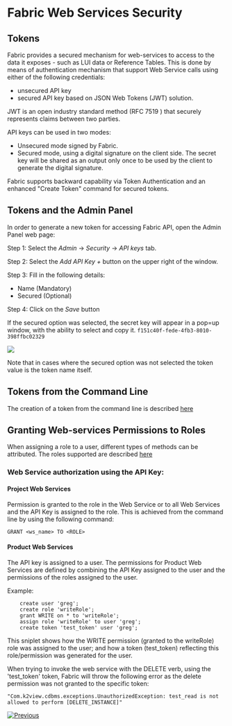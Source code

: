 # **Fabric Web Services Security** 

## Tokens

Fabric provides a secured mechanism for web-services to access to the data it exposes - such as LUI data or Reference Tables.
This is done by means of authentication mechanism that support Web Service calls using either of the following credentials:
- unsecured API key  
- secured API key based on JSON Web Tokens (JWT) solution. 

JWT is an open industry standard method (RFC 7519 ) that securely represents claims between two parties. 

API keys can be used in two modes:

- Unsecured mode signed by Fabric.
- Secured mode, using a digital signature on the client side. The secret key will be shared as an output only once to be used by the client to generate the digital signature.


Fabric supports backward capability via Token Authentication and an enhanced "Create Token" command for secured tokens. 


## Tokens and the Admin Panel

In order to generate a new token for accessing Fabric API, open the Admin Panel web page:

Step 1: Select the *Admin* -> *Security* -> *API keys* tab.

Step 2: Select the *Add API Key +* button on the upper right of the window.

Step 3: Fill in the following details:
- Name (Mandatory)
- Secured (Optional)

Step 4: Click on the *Save* button


If the secured option was selected, the secret key will appear in a pop=up window, with the ability to select and copy it.
```f151c40f-fede-4fb3-8010-398ffbc02329```


<img src="/articles/26_fabric_security/images/07_fabric_webToken.PNG">


Note that in cases where the secured option was not selected the token value is the token name itself.


## Tokens from the Command Line

The creation of a token from the command line is described [here](/articles/17_fabric_credentials/02_fabric_credentials_commands.md#create-token)

## Granting Web-services Permissions to Roles 

When assigning a role to a user, different types of methods can be attributed. 
The roles supported are described [here](/articles/17_fabric_credentials/02_fabric_credentials_commands.md#grant-ws_name-to-role-)


### Web Service authorization using the API Key:

#### Project Web Services

Permission is granted to the role in the Web Service or to all Web Services and the API Key is assigned to the role. This is achieved from the command line by using the following command:

```GRANT <ws_name> TO <ROLE>```


#### Product Web Services

The API key is assigned to a user. The permissions for Product Web Services are defined by combining the API Key assigned to the user and the permissions of the roles assigned to the user.

Example:

``` 
    create user 'greg';
    create role 'writeRole';
    grant WRITE on * to 'writeRole';
    assign role 'writeRole' to user 'greg';
    create token 'test_token' user 'greg';
```

This sniplet shows how the WRITE permission (granted to the writeRole) role was assigned to the user; and how a token (test_token) reflecting this role/permission was generated for the user.

When trying to invoke the web service with the DELETE verb, using the 'test_token' token, Fabric will throw the following error as the delete permission was not granted to the specific token: 

``` "Com.k2view.cdbms.exceptions.UnauthorizedException: test_read is not allowed to perform [DELETE_INSTANCE]" ```




[![Previous](/articles/images/Previous.png)](/articles/26_fabric_security/04_fabric_interfaces_security.md)

